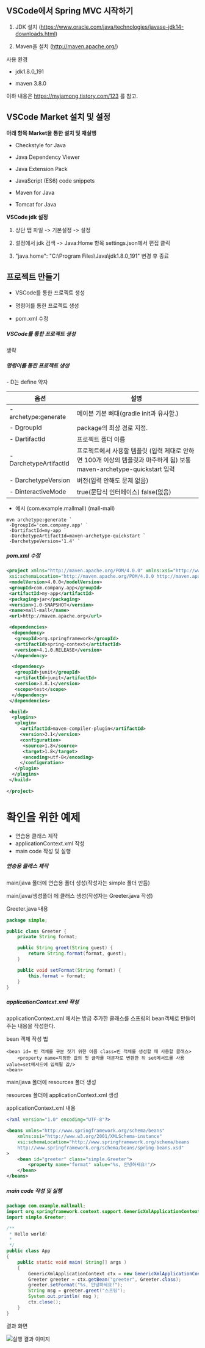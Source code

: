 ## VSCode에서 Spring MVC 시작하기

1. JDK 설치  (https://www.oracle.com/java/technologies/javase-jdk14-downloads.html)

2. Maven을 설치 (http://maven.apache.org/)

   

사용 환경

- jdk1.8.0_191

- maven 3.8.0



이하 내용은 https://myjamong.tistory.com/123 를 참고.



## VSCode Market 설치 및 설정

**아래 항목 Market을 통한 설치 및 재실행**

- Checkstyle for Java

- Java Dependency Viewer

- Java Extension Pack

- JavaScript (ES6) code snippets

- Maven for Java

- Tomcat for Java

**VSCode jdk 설정**

1. 상단 탭 파일 -> 기본설정 -> 설정

2. 설정에서 jdk 검색 -> Java:Home 항목 settings.json에서 편집 클릭
3. "java.home": "C:\\Program Files\\Java\\jdk1.8.0_191" 변경 후 종료



## 프로젝트 만들기

- VSCode를 통한 프로젝트 생성

- 명령어를 통한 프로젝트 생성

- pom.xml 수정

  

##### VSCode를 통한 프로젝트 생성

생략



##### 명령어를 통한 프로젝트 생성

\- D는 define 약자

| 옵션                    | 설명                                                         |
| ----------------------- | ------------------------------------------------------------ |
| \- archetype:generate   | 메이븐 기본 뼈대(gradle init과 유사함.)                      |
| \- DgroupId             | package의 최상 경로 지정.                                    |
| \- DartifactId          | 프로젝트 폴더 이름                                           |
| \- DarchetypeArtifactId | 프로젝트에서 사용할 템플릿 (입력 제대로 안하면 100개 이상의 템플릿과 마주하게 됨) 보통 maven-archetype-quickstart 입력 |
| \- DarchetypeVersion    | 버전(입력 안해도 문제 없음)                                  |
| \- DinteractiveMode     | true(문답식 인터페이스) false(없음)                          |

- 예시 (com.example.mallmall) (mall-mall)

```
mvn archetype:generate `
 -DgroupId='com.company.app' `
 -DartifactId=my-app `
 -DarchetypeArtifactId=maven-archetype-quickstart `
 -DarchetypeVersion='1.4' `
```



##### pom.xml 수정

```xml
<project xmlns="http://maven.apache.org/POM/4.0.0" xmlns:xsi="http://www.w3.org/2001/XMLSchema-instance"
 xsi:schemaLocation="http://maven.apache.org/POM/4.0.0 http://maven.apache.org/maven-v4_0_0.xsd">
 <modelVersion>4.0.0</modelVersion>
 <groupId>com.company.app</groupId>
 <artifactId>my-app</artifactId>
 <packaging>jar</packaging>
 <version>1.0-SNAPSHOT</version>
 <name>mall-mall</name>
 <url>http://maven.apache.org</url>

 <dependencies>
  <dependency>
   <groupId>org.springframework</groupId>
   <artifactId>spring-context</artifactId>
   <version>4.1.0.RELEASE</version>
  </dependency>

  <dependency>
   <groupId>junit</groupId>
   <artifactId>junit</artifactId>
   <version>3.8.1</version>
   <scope>test</scope>
  </dependency>
 </dependencies>

 <build>
  <plugins>
   <plugin>
     <artifactId>maven-compiler-plugin</artifactId>
     <version>3.1</version>
     <configuration>
      <source>1.8</source>
      <target>1.8</target>
      <encoding>utf-8</encoding>
     </configuration>
   </plugin>
  </plugins>
 </build>
 
</project>
```



# 확인을 위한 예제

- 연습용 클래스 제작
- applicationContext.xml 작성
- main code 작성 및 실행



##### 연승용 클래스 제작

main/java 폴더에 연습용 폴더 생성(작성자는 simple 폴더 만듬)

main/java/생성폴더 에 클래스 생성(작성자는 Greeter.java 작성)



Greeter.java 내용

```java
package simple;

public class Greeter {
    private String format;

    public String greet(String guest) {
        return String.format(format, guest);
    }

    public void setFormat(String format) {
        this.format = format;
    }
}
```



##### applicationContext.xml 작성

applicationContext.xml 에서는 방금 추가한 클래스를 스프링의 bean객체로 만들어주는 내용을 작성한다.



bean 객체 작성 법

```
<bean id= 빈 객체를 구분 짓기 위한 이름 class=빈 객체를 생성할 때 사용할 클래스>
	<property name=지정한 값의 첫 글자를 대문자로 변환한 뒤 set메서드를 사용 value=set메서드에 입력될 값/>
<bean>
```



main/java 폴더에 resources 폴더 생성

resources 폴더에 applicationContext.xml 생성



applicationContext.xml 내용

```xml
<?xml version="1.0" encoding="UTF-8"?>

<beans xmlns="http://www.springframework.org/schema/beans"
    xmlns:xsi="http://www.w3.org/2001/XMLSchema-instance"
    xsi:schemaLocation="http://www.springframework.org/schema/beans 
    http://www.springframework.org/schema/beans/spring-beans.xsd"
>
    <bean id="greeter" class="simple.Greeter">
        <property name="format" value="%s, 안녕하세요!"/>
    </bean>
</beans>
```



##### main code 작성 및 실행

```java
package com.example.mallmall;
import org.springframework.context.support.GenericXmlApplicationContext;
import simple.Greeter;

/**
 * Hello world!
 *
 */
public class App 
{
    public static void main( String[] args )
    {
        GenericXmlApplicationContext ctx = new GenericXmlApplicationContext("classpath:applicationContext.xml");
        Greeter greeter = ctx.getBean("greeter", Greeter.class);
        greeter.setFormat("%s, 안녕하세요!");
        String msg = greeter.greet("스프링");
        System.out.println( msg );
        ctx.close();
    }
}

```



결과 화면

![실행 결과 이미지](https://user-images.githubusercontent.com/22608825/84565590-157dda80-ada5-11ea-97e2-d9053a125348.PNG)

